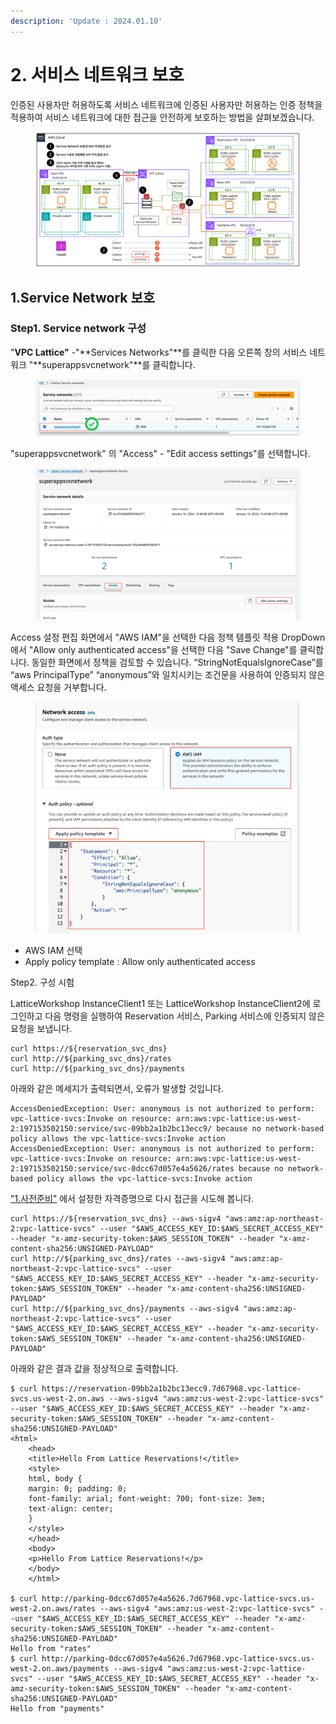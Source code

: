```yaml
---
description: 'Update : 2024.01.10'
---
```


# 2. 서비스 네트워크 보호

인증된 사용자만 허용하도록 서비스 네트워크에 인증된 사용자만 허용하는 인증 정책을 적용하여 서비스 네트워크에 대한 접근을 안전하게 보호하는 방법을 살펴보겠습니다.

<figure><img src="../.gitbook/assets/image (38).png" alt=""><figcaption></figcaption></figure>

## 1.Service Network 보호

### Step1. Service network 구성

"**VPC Lattice"** -"**Services Networks"**를 클릭한 다음 오른쪽 창의 서비스 네트워크 "**superappsvcnetwork"**를 클릭합니다.

<figure><img src="../.gitbook/assets/image (6) (1).png" alt=""><figcaption></figcaption></figure>

"superappsvcnetwork" 의 "Access" - "Edit access settings"를 선택합니다.

<figure><img src="../.gitbook/assets/image (1) (1) (1) (1) (1) (1).png" alt=""><figcaption></figcaption></figure>

Access 설정 편집 화면에서 "AWS IAM"을 선택한 다음 정책 템플릿 적용 DropDown에서 "Allow only authenticated access"을 선택한 다음 "Save Change"를 클릭합니다. 동일한 화면에서 정책을 검토할 수 있습니다. “StringNotEqualsIgnoreCase”를 “aws PrincipalType” “anonymous”와 일치시키는 조건문을 사용하여 인증되지 않은 액세스 요청을 거부합니다.

<figure><img src="../.gitbook/assets/image (2) (1) (1).png" alt=""><figcaption></figcaption></figure>

* AWS IAM 선택
* Apply policy template : Allow only authenticated access

Step2. 구성 시험

LatticeWorkshop InstanceClient1 또는 LatticeWorkshop InstanceClient2에 로그인하고 다음 명령을 실행하여 Reservation 서비스, Parking 서비스에 인증되지 않은 요청을 보냅니다.

```
curl https://${reservation_svc_dns}
curl http://${parking_svc_dns}/rates
curl http://${parking_svc_dns}/payments
```

아래와 같은 메세지가 출력되면서, 오류가 발생할 것입니다.

```
AccessDeniedException: User: anonymous is not authorized to perform: vpc-lattice-svcs:Invoke on resource: arn:aws:vpc-lattice:us-west-2:197153502150:service/svc-09bb2a1b2bc13ecc9/ because no network-based policy allows the vpc-lattice-svcs:Invoke action
AccessDeniedException: User: anonymous is not authorized to perform: vpc-lattice-svcs:Invoke on resource: arn:aws:vpc-lattice:us-west-2:197153502150:service/svc-0dcc67d057e4a5626/rates because no network-based policy allows the vpc-lattice-svcs:Invoke action
```

["1.사전준비"](1..md) 에서 설정한 자격증명으로 다시 접근을 시도해 봅니다.

```
curl https://${reservation_svc_dns} --aws-sigv4 "aws:amz:ap-northeast-2:vpc-lattice-svcs" --user "$AWS_ACCESS_KEY_ID:$AWS_SECRET_ACCESS_KEY" --header "x-amz-security-token:$AWS_SESSION_TOKEN" --header "x-amz-content-sha256:UNSIGNED-PAYLOAD"
curl http://${parking_svc_dns}/rates --aws-sigv4 "aws:amz:ap-northeast-2:vpc-lattice-svcs" --user "$AWS_ACCESS_KEY_ID:$AWS_SECRET_ACCESS_KEY" --header "x-amz-security-token:$AWS_SESSION_TOKEN" --header "x-amz-content-sha256:UNSIGNED-PAYLOAD"
curl http://${parking_svc_dns}/payments --aws-sigv4 "aws:amz:ap-northeast-2:vpc-lattice-svcs" --user "$AWS_ACCESS_KEY_ID:$AWS_SECRET_ACCESS_KEY" --header "x-amz-security-token:$AWS_SESSION_TOKEN" --header "x-amz-content-sha256:UNSIGNED-PAYLOAD"

```

아래와 같은 결과 값을 정상적으로 출력합니다.

```
$ curl https://reservation-09bb2a1b2bc13ecc9.7d67968.vpc-lattice-svcs.us-west-2.on.aws --aws-sigv4 "aws:amz:us-west-2:vpc-lattice-svcs" --user "$AWS_ACCESS_KEY_ID:$AWS_SECRET_ACCESS_KEY" --header "x-amz-security-token:$AWS_SESSION_TOKEN" --header "x-amz-content-sha256:UNSIGNED-PAYLOAD"
<html>
    <head>
    <title>Hello From Lattice Reservations!</title>
    <style>
    html, body {
    margin: 0; padding: 0;
    font-family: arial; font-weight: 700; font-size: 3em;
    text-align: center;
    }
    </style>
    </head>
    <body>
    <p>Hello From Lattice Reservations!</p>
    </body>
    </html>
    
$ curl http://parking-0dcc67d057e4a5626.7d67968.vpc-lattice-svcs.us-west-2.on.aws/rates --aws-sigv4 "aws:amz:us-west-2:vpc-lattice-svcs" --user "$AWS_ACCESS_KEY_ID:$AWS_SECRET_ACCESS_KEY" --header "x-amz-security-token:$AWS_SESSION_TOKEN" --header "x-amz-content-sha256:UNSIGNED-PAYLOAD"
Hello from "rates"
$ curl http://parking-0dcc67d057e4a5626.7d67968.vpc-lattice-svcs.us-west-2.on.aws/payments --aws-sigv4 "aws:amz:us-west-2:vpc-lattice-svcs" --user "$AWS_ACCESS_KEY_ID:$AWS_SECRET_ACCESS_KEY" --header "x-amz-security-token:$AWS_SESSION_TOKEN" --header "x-amz-content-sha256:UNSIGNED-PAYLOAD"
Hello from "payments"
```

